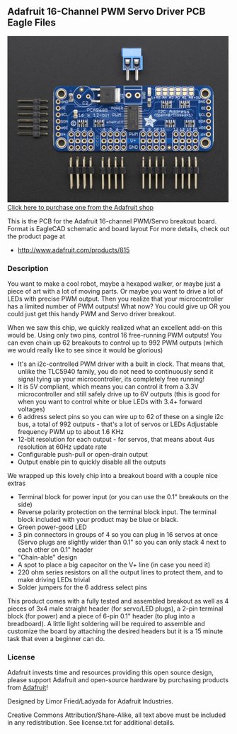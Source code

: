 ## Adafruit 16-Channel PWM Servo Driver PCB Eagle Files

<a href="http://www.adafruit.com/products/815"><img src="assets/image.jpg?raw=true" width="500px"><br/>
Click here to purchase one from the Adafruit shop</a>

This is the PCB for the Adafruit 16-channel PWM/Servo breakout board. Format is EagleCAD schematic and board layout
For more details, check out the product page at
* http://www.adafruit.com/products/815

### Description

You want to make a cool robot, maybe a hexapod walker, or maybe just a piece of art with a lot of moving parts. Or maybe you want to drive a lot of LEDs with precise PWM output. Then you realize that your microcontroller has a limited number of PWM outputs! What now? You could give up OR you could just get this handy PWM and Servo driver breakout.

When we saw this chip, we quickly realized what an excellent add-on this would be. Using only two pins, control 16 free-running PWM outputs! You can even chain up 62 breakouts to control up to 992 PWM outputs (which we would really like to see since it would be glorious)

* It's an i2c-controlled PWM driver with a built in clock. That means that, unlike the TLC5940 family, you do not need to continuously send it signal tying up your microcontroller, its completely free running!
* It is 5V compliant, which means you can control it from a 3.3V microcontroller and still safely drive up to 6V outputs (this is good for when you want to control white or blue LEDs with 3.4+ forward voltages)
* 6 address select pins so you can wire up to 62 of these on a single i2c bus, a total of 992 outputs - that's a lot of servos or LEDs
Adjustable frequency PWM up to about 1.6 KHz
* 12-bit resolution for each output - for servos, that means about 4us resolution at 60Hz update rate
* Configurable push-pull or open-drain output
* Output enable pin to quickly disable all the outputs

We wrapped up this lovely chip into a breakout board with a couple nice extras

* Terminal block for power input (or you can use the 0.1" breakouts on the side)
* Reverse polarity protection on the terminal block input. The terminal block included with your product may be blue or black.
* Green power-good LED
* 3 pin connectors in groups of 4 so you can plug in 16 servos at once (Servo plugs are slightly wider than 0.1" so you can only stack 4 next to each other on 0.1" header
* "Chain-able" design
* A spot to place a big capacitor on the V+ line (in case you need it)
* 220 ohm series resistors on all the output lines to protect them, and to make driving LEDs trivial
* Solder jumpers for the 6 address select pins

This product comes with a fully tested and assembled breakout as well as 4 pieces of 3x4 male straight header (for servo/LED plugs), a 2-pin terminal block (for power) and a piece of 6-pin 0.1" header (to plug into a breadboard). A little light soldering will be required to assemble and customize the board by attaching the desired headers but it is a 15 minute task that even a beginner can do.

### License

Adafruit invests time and resources providing this open source design, please support Adafruit and open-source hardware by purchasing products from [Adafruit](https://www.adafruit.com)!

Designed by Limor Fried/Ladyada for Adafruit Industries.

Creative Commons Attribution/Share-Alike, all text above must be included in any redistribution. See license.txt for additional details.
